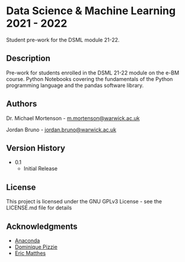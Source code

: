 # Data Science & Machine Learning 2021 - 2022

Student pre-work for the DSML module 21-22.

## Description

Pre-work for students enrolled in the DSML 21-22 module on the e-BM course. Python Notebooks covering the fundamentals of the Python programming language and the pandas software library.

## Authors

Dr. Michael Mortenson - m.mortenson@warwick.ac.uk

Jordan Bruno - jordan.bruno@warwick.ac.uk

## Version History

* 0.1
    * Initial Release

## License

This project is licensed under the GNU GPLv3 License - see the LICENSE.md file for details

## Acknowledgments

* [Anaconda](https://www.anaconda.com/products/individual)
* [Dominique Pizzie](https://gist.github.com/DomPizzie/7a5ff55ffa9081f2de27c315f5018afc)
* [Eric Matthes](https://ehmatthes.github.io/)
